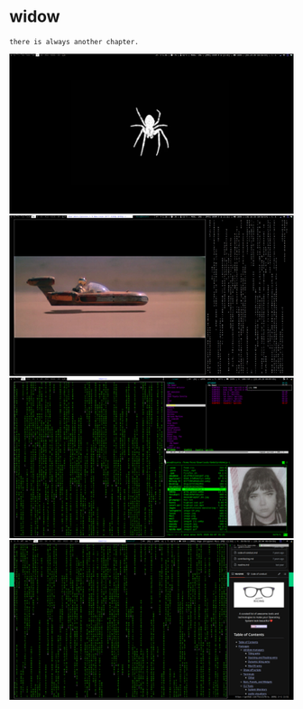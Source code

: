 # widow

```
there is always another chapter. 
```
![widow](https://github.com/seraphgrid/widow/blob/main/widow.png) 
![widow1](https://github.com/seraphgrid/widow/blob/main/widow1.png)
![widow3](https://github.com/seraphgrid/widow/blob/65c6c1a6f062966b912690cb431ff625f58a2d89/widow3.png)
![widow4](https://github.com/seraphgrid/widow/blob/main/widow6.png)

